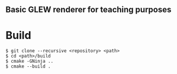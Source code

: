 ## Basic GLEW renderer for teaching purposes

# Build
```
$ git clone --recursive <repository> <path>
$ cd <path>/build
$ cmake -GNinja ..
$ cmake --build .
```
